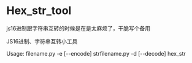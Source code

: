 # Hex_str_tool
js16进制跟字符串互转的时候是在是太麻烦了，干脆写个备用

JS16进制、字符串互转小工具

Usage: filename.py -e [--encode] strfilename.py -d [--decode] hex_str
